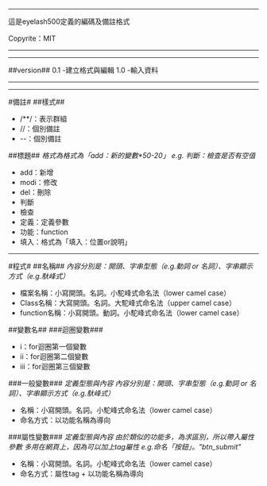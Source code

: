 ***
這是eyelash500定義的編碼及備註格式

Copyrite：MIT

***

---
##version##
0.1 -建立格式與編輯
1.0 -輸入資料

---

-----

#備註#
##樣式##
* /**/：表示群組
* //：個別備註
* --：個別備註

##標題##
_格式為格式為「add：新的變數*50-20」_
_e.g. 判斷：檢查是否有空值_

* add：新增
* modi：修改
* del：刪除
* 判斷
* 檢查
* 定義：定義參數
* 功能：function
* 填入：格式為「填入：位置or說明」

-----

#程式#
##名稱##
_內容分別是：開頭、字串型態（e.g.動詞 or 名詞）、字串顯示方式（e.g.馱峰式）_

* 檔案名稱：小寫開頭。名詞。小駝峰式命名法（lower camel case）
* Class名稱：大寫開頭。名詞。大駝峰式命名法（upper camel case）
* function名稱：小寫開頭。動詞。小駝峰式命名法（lower camel case）


##變數名##
###迴圈變數###
* i：for迴圈第一個變數
* ii：for迴圈第二個變數
* iii：for迴圈第三個變數

###一般變數###
_定義型態與內容_
_內容分別是：開頭、字串型態（e.g.動詞 or 名詞）、字串顯示方式（e.g.馱峰式）_

* 名稱：小寫開頭。名詞。小駝峰式命名法（lower camel case）
* 命名方式：以功能名稱為導向

###屬性變數###
_定義型態與內容_
_由於類似的功能多，為求區別，所以帶入屬性參數_
_多用在網頁上，因為可以加上tag屬性_
_e.g.命名「按鈕」。"btn\_submit"_

* 名稱：小寫開頭。名詞。小駝峰式命名法（lower camel case）
* 命名方式：屬性tag + 以功能名稱為導向
